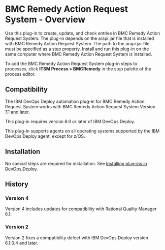 
# BMC Remedy Action Request System - Overview

Use this plug-in to create, update, and check entries in BMC Remedy Action Request System. The plug-in depends on the arapi.jar file that is installed with BMC Remedy Action Request System. The path to the arapi.jar file must be specified as a step property. Install and run this plug-in on the same computer where BMC Remedy Action Request System is installed.

To add the BMC Remedy Action Request System plug-in steps to processes, click **ITSM Process > BMCRemedy** in the step palette of the process editor.

## Compatibility

The IBM DevOps Deploy automation plug-in for BMC Remedy Action Request System works with BMC Remedy Action Request System Version 7.1 and later.

This plug-in requires version 6.0 or later of IBM DevOps Deploy.

This plug-in supports agents on all operating systems supported by the IBM DevOps Deploy agent, except for z/OS.

## Installation

No special steps are required for installation. See [Installing plug-ins in DevOps Deploy](https://community.ibm.com/community/user/wasdevops/blogs/laurel-dickson-bull1/2022/06/13/install-plugins "Installing plug-ins in DevOps Deploy").

## History

### Version 4

Version 4 includes updates for compatibility with Rational Quality Manager 6.1.

### Version 2

Version 2 fixes a compatibility defect with IBM DevOps Deploy version 6.1.0.4 and later.


